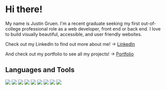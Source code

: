 # Hi there!

My name is Justin Gruen. I'm a recent graduate seeking my first out-of-college professional role as a web developer, front end or back end. I love to build visually beautiful, accessible, and user friendly websites.

Check out my LinkedIn to find out more about me! -> [LinkedIn][3]

And check out my portfolio to see all my projects! -> [Portfolio][4]

## Languages and Tools

![](https://img.shields.io/badge/HTML5-informational?style=flat&logo=HTML5&logoColor=white&color=E34F26)
![](https://img.shields.io/badge/CSS3-informational?style=flat&logo=CSS3&logoColor=white&color=1572B6)
![](https://img.shields.io/badge/Javascript-informational?style=flat&logo=JavaScript&logoColor=white&color=F7DF1E)
![](https://img.shields.io/badge/React-informational?style=flat&logo=React&logoColor=white&color=61DAFB)
![](https://img.shields.io/badge/Sass-informational?style=flat&logo=Sass&logoColor=white&color=CC6699)
![](https://img.shields.io/badge/Babel-informational?style=flat&logo=Babel&logoColor=white&color=F9DC3E)
![](https://img.shields.io/badge/NPM-informational?style=flat&logo=NPM&logoColor=white&color=CB3837)
![](https://img.shields.io/badge/Github-informational?style=flat&logo=Github&logoColor=white&color=181717)
![](https://img.shields.io/badge/VScode-informational?style=flat&logo=Visual_Studio_Code&logoColor=white&color=007ACC)



<!-- links to social media accounts -->
[3]: https://www.linkedin.com/in/tipene-hughes-5b380744/
[4]: https://www.justingruen.com